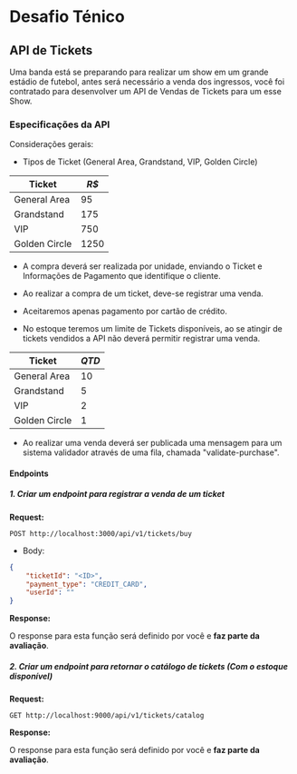 # Desafio Ténico

## API de Tickets

Uma banda está se preparando para realizar um show em um grande estádio de futebol, antes será necessário a venda dos ingressos, você foi contratado para desenvolver
um API de Vendas de Tickets para um esse Show.

### Especificações da API

Considerações gerais:

* Tipos de Ticket (General Area, Grandstand, VIP, Golden Circle)

| Ticket                | *R$* |
| ----------------------| ---- |
| General Area          | 95   |
| Grandstand            | 175  |
| VIP                   | 750  |
| Golden Circle         | 1250 |

* A compra deverá ser realizada por unidade, enviando o Ticket e Informações de Pagamento que identifique o cliente.
* Ao realizar a compra de um ticket, deve-se registrar uma venda.
* Aceitaremos apenas pagamento por cartão de crédito.

* No estoque teremos um limite de Tickets disponíveis, ao se atingir de tickets vendidos a API não deverá permitir registrar uma venda.

| Ticket                | *QTD* |
| ----------------------| ----- |
| General Area          | 10    |
| Grandstand            | 5     |
| VIP                   | 2     |
| Golden Circle         | 1     |

* Ao realizar uma venda deverá ser publicada uma mensagem para um sistema validador através de uma fila, chamada "validate-purchase".

#### Endpoints

##### 1. Criar um endpoint para registrar a venda de um ticket

**Request:** 

```POST http://localhost:3000/api/v1/tickets/buy```

+ Body:

```json
{
    "ticketId": "<ID>",
    "payment_type": "CREDIT_CARD",
    "userId": ""
}
```

**Response:**

O response para esta função será definido por você e **faz parte da avaliação**.

##### 2. Criar um endpoint para retornar o catálogo de tickets (Com o estoque disponível)

**Request:** 

```GET http://localhost:9000/api/v1/tickets/catalog```

**Response:**

O response para esta função será definido por você e **faz parte da avaliação**.
